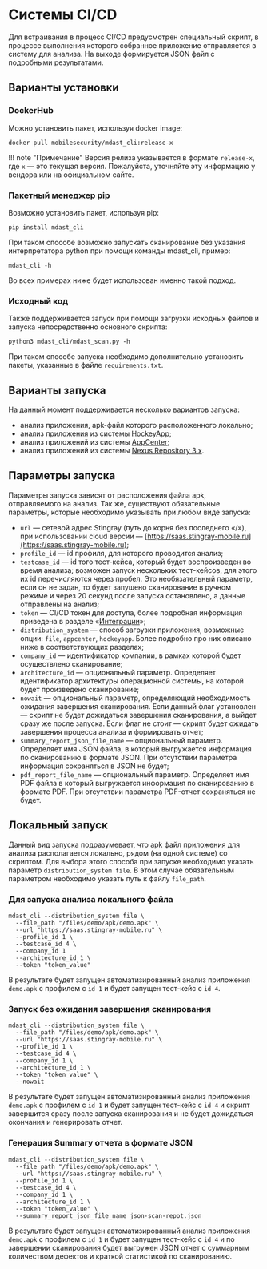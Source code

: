# Системы CI/CD

Для встраивания в процесс CI/CD предусмотрен специальный скрипт, в процессе выполнения которого собранное приложение отправляется в систему для анализа. На выходе формируется JSON файл с подробными результатами.

## Варианты установки

### DockerHub

Можно установить пакет, используя docker image:

    docker pull mobilesecurity/mdast_cli:release-x

!!! note "Примечание"
    Версия релиза указывается в формате `release-x`, где `x` — это текущая версия. Пожалуйста, уточняйте эту информацию у вендора или на официальном сайте.

### Пакетный менеджер pip

Возможно установить пакет, используя pip:

    pip install mdast_cli

При таком способе возможно запускать сканирование без указания интерпретатора python при помощи команды mdast_cli, пример:

    mdast_cli -h

Во всех примерах ниже будет использован именно такой подход.

### Исходный код

Также поддерживается запуск при помощи загрузки исходных файлов и запуска непосредственно основного скрипта:

    python3 mdast_cli/mdast_scan.py -h

При таком способе запуска необходимо дополнительно установить пакеты, указанные в файле `requirements.txt`.

## Варианты запуска

На данный момент поддерживается несколько вариантов запуска:

* анализ приложения, apk-файл которого расположенного локально;
* анализ приложения из системы [HockeyApp](https://hockeyapp.net/);
* анализ приложений из системы [AppCenter](https://appcenter.ms/);
* анализ приложений из системы [Nexus Repository 3.x](https://help.sonatype.com/repomanager3).

## Параметры запуска

Параметры запуска зависят от расположения файла apk, отправляемого на анализ. Так же, существуют обязательные параметры, которые необходимо указывать при любом виде запуска:

* `url` — сетевой адрес Stingray (путь до корня без последнего «/»), при использовании cloud версии — [https://saas.stingray-mobile.ru](https://saas.stingray-mobile.ru);
* `profile_id` — id профиля, для которого проводится анализ;
* `testcase_id` — id того тест-кейса, который будет воспроизведен во время анализа; возможен запуск нескольких тест-кейсов, для этого их id перечисляются через пробел. Это необязательный параметр, если он не задан, то будет запущено сканирование в ручном режиме и через 20 секунд после запуска остановлено, а данные отправлены на анализ;
* `token` — CI/CD токен для доступа, более подробная информация приведена в разделе «[Интеграции](./integracii.md)»;
* `distribution_system` — способ загрузки приложения, возможные опции: `file`, `appcenter`, `hockeyapp`. Более подробно про них описано ниже в соответствующих разделах;
* `company_id` — идентификатор компании, в рамках которой будет осуществлено сканирование;
* `architecture_id` — опциональный параметр. Определяет идентификатор архитектуры операционной системы, на которой будет произведено сканирование;
* `nowait` — опциональный параметр, определяющий необходимость ожидания завершения сканирования. Если данный флаг установлен — скрипт не будет дожидаться завершения сканирования, а выйдет сразу же после запуска. Если флаг не стоит — скрипт будет ожидать завершения процесса анализа и формировать отчет;
* `summary_report_json_file_name` — опциональный параметр. Определяет имя JSON файла, в который выгружается информация по сканированию в формате JSON. При отсутствии параметра информация сохраняться в JSON не будет;
* `pdf_report_file_name` — опциональный параметр. Определяет имя PDF файла в который выгружается информация по сканированию в формате PDF. При отсутствии параметра PDF-отчет сохраняться не будет.

## Локальный запуск

Данный вид запуска подразумевает, что apk файл приложения для анализа располагается локально, рядом (на одной системе) со скриптом. Для выбора этого способа при запуске необходимо указать параметр `distribution_system file`. В этом случае обязательным параметром необходимо указать путь к файлу `file_path`.

### Для запуска анализа локального файла

    mdast_cli --distribution_system file \
      --file_path "/files/demo/apk/demo.apk" \
      --url "https://saas.stingray-mobile.ru" \
      --profile_id 1 \
      --testcase_id 4 \
      --company_id 1 
      --architecture_id 1 \
      --token "token_value" 

В результате будет запущен автоматизированный анализ приложения `demo.apk` с профилем с `id 1` и будет запущен тест-кейс с `id 4`.

### Запуск без ожидания завершения сканирования

    mdast_cli --distribution_system file \
      --file_path "/files/demo/apk/demo.apk" \ 
      --url "https://saas.stingray-mobile.ru" \
      --profile_id 1 \
      --testcase_id 4 \
      --company_id 1 \ 
      --architecture_id 1 \
      --token "token_value" \
      --nowait

В результате будет запущен автоматизированный анализ приложения `demo.apk` с профилем с `id 1` и будет запущен тест-кейс с `id 4` и скрипт завершится сразу после запуска сканирования и не будет дожидаться окончания и генерировать отчет.

### Генерация Summary отчета в формате JSON

    mdast_cli --distribution_system file \
      --file_path "/files/demo/apk/demo.apk" \ 
      --url "https://saas.stingray-mobile.ru" \
      --profile_id 1 \
      --testcase_id 4 \
      --company_id 1 \
      --architecture_id 1 \
      --token "token_value" \
      --summary_report_json_file_name json-scan-repot.json

В результате будет запущен автоматизированный анализ приложения `demo.apk` с профилем с `id 1` и будет запущен тест-кейс с `id 4` и по завершении сканирования будет выгружен JSON отчет с суммарным количеством дефектов и краткой статистикой по сканированию.